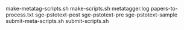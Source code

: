

make-metatag-scripts.sh
make-scripts.sh
metatagger.log
papers-to-process.txt
sge-pstotext-post
sge-pstotext-pre
sge-pstotext-sample
submit-meta-scripts.sh
submit-scripts.sh
